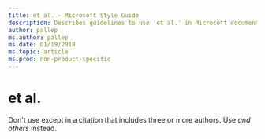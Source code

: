 ```yaml
---
title: et al. - Microsoft Style Guide
description: Describes guidelines to use 'et al.' in Microsoft documents and provides alternate examples.
author: pallep
ms.author: pallep
ms.date: 01/19/2018
ms.topic: article
ms.prod: non-product-specific
---
```


# et al.

Don't use except in a citation that includes three or more authors. Use *and others* instead.
